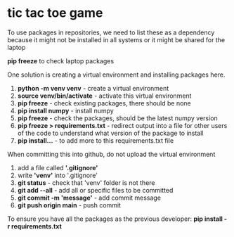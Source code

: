# tic tac toe game

To use packages in repositories, we need to list these as a dependency because it might not be installed in all systems or it might be shared for the laptop

**pip freeze** to check laptop packages 

One solution is creating a virtual environment and installing packages here.
1. **python -m venv venv** - create a virtual environment 
2. **source venv/bin/activate** - activate this virtual environment 
3. **pip freeze** - check existing packages, there should be none
4. **pip install numpy** - install numpy 
5. **pip freeze** - check the packages, should be the latest numpy version 
6. **pip freeze > requirements.txt** - redirect output into a file for other users of the code to understand what version of the package to install 
7. **pip install...** - to add more to this requirements.txt file 


When committing this into github, do not upload the virtual environment
1. add a file called **'.gitignore'**
2. write **'venv'** into '.gitignore'
3. **git status** - check that 'venv' folder is not there 
4. **git add --all** - add all or specific files to be committed
5. **git commit -m 'message'** - add commit message
6. **git push origin main** - push commit

To ensure you have all the packages as the previous developer:
**pip install -r requirements.txt**